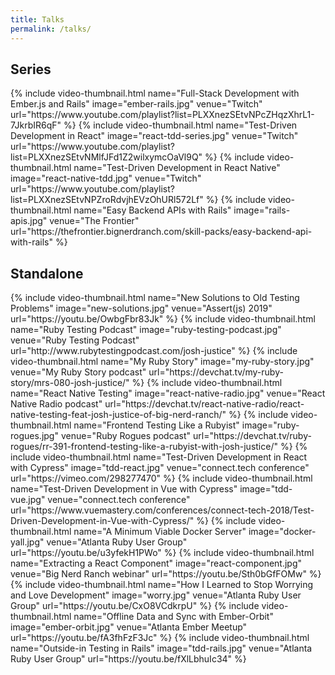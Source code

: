 ```yaml
---
title: Talks
permalink: /talks/
---
```


## Series

<div class="row">
  {% include video-thumbnail.html
    name="Full-Stack Development with Ember.js and Rails"
    image="ember-rails.jpg"
    venue="Twitch"
    url="https://www.youtube.com/playlist?list=PLXXnezSEtvNPcZHqzXhrL1-7JkrbIR6qF"
  %}
  {% include video-thumbnail.html
    name="Test-Driven Development in React"
    image="react-tdd-series.jpg"
    venue="Twitch"
    url="https://www.youtube.com/playlist?list=PLXXnezSEtvNMlfJFd1Z2wilxymcOaVl9Q"
  %}
  {% include video-thumbnail.html
    name="Test-Driven Development in React Native"
    image="react-native-tdd.jpg"
    venue="Twitch"
    url="https://www.youtube.com/playlist?list=PLXXnezSEtvNPZroRdvjhEVzOhURl572Lf"
  %}
  {% include video-thumbnail.html
    name="Easy Backend APIs with Rails"
    image="rails-apis.jpg"
    venue="The Frontier"
    url="https://thefrontier.bignerdranch.com/skill-packs/easy-backend-api-with-rails"
  %}
</div>

## Standalone

<div class="row">
  {% include video-thumbnail.html
    name="New Solutions to Old Testing Problems"
    image="new-solutions.jpg"
    venue="Assert(js) 2019"
    url="https://youtu.be/OwbgFbr83Jk"
  %}
  {% include video-thumbnail.html
    name="Ruby Testing Podcast"
    image="ruby-testing-podcast.jpg"
    venue="Ruby Testing Podcast"
    url="http://www.rubytestingpodcast.com/josh-justice"
  %}
  {% include video-thumbnail.html
    name="My Ruby Story"
    image="my-ruby-story.jpg"
    venue="My Ruby Story podcast"
    url="https://devchat.tv/my-ruby-story/mrs-080-josh-justice/"
  %}
  {% include video-thumbnail.html
    name="React Native Testing"
    image="react-native-radio.jpg"
    venue="React Native Radio podcast"
    url="https://devchat.tv/react-native-radio/react-native-testing-feat-josh-justice-of-big-nerd-ranch/"
  %}
  {% include video-thumbnail.html
    name="Frontend Testing Like a Rubyist"
    image="ruby-rogues.jpg"
    venue="Ruby Rogues podcast"
    url="https://devchat.tv/ruby-rogues/rr-391-frontend-testing-like-a-rubyist-with-josh-justice/"
  %}
  {% include video-thumbnail.html
    name="Test-Driven Development in React with Cypress"
    image="tdd-react.jpg"
    venue="connect.tech conference"
    url="https://vimeo.com/298277470"
  %}
  {% include video-thumbnail.html
    name="Test-Driven Development in Vue with Cypress"
    image="tdd-vue.jpg"
    venue="connect.tech conference"
    url="https://www.vuemastery.com/conferences/connect-tech-2018/Test-Driven-Development-in-Vue-with-Cypress/"
  %}
  {% include video-thumbnail.html
    name="A Minimum Viable Docker Server"
    image="docker-yall.jpg"
    venue="Atlanta Ruby User Group"
    url="https://youtu.be/u3yfekH1PWo"
  %}
  {% include video-thumbnail.html
    name="Extracting a React Component"
    image="react-component.jpg"
    venue="Big Nerd Ranch webinar"
    url="https://youtu.be/Sth0bGfFOMw"
  %}
  {% include video-thumbnail.html
    name="How I Learned to Stop Worrying and Love Development"
    image="worry.jpg"
    venue="Atlanta Ruby User Group"
    url="https://youtu.be/CxO8VCdkrpU"
  %}
  {% include video-thumbnail.html
    name="Offline Data and Sync with Ember-Orbit"
    image="ember-orbit.jpg"
    venue="Atlanta Ember Meetup"
    url="https://youtu.be/fA3fhFzF3Jc"
  %}
  {% include video-thumbnail.html
    name="Outside-in Testing in Rails"
    image="tdd-rails.jpg"
    venue="Atlanta Ruby User Group"
    url="https://youtu.be/fXlLbhuIc34"
  %}
</div>
